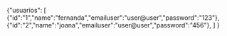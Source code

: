 {"usuarios":  [
            {"id":"1","name":"fernanda","emailuser":"user@user","password":"123"},
            {"id":"2","name":"joana","emailuser":"user@user","password":"456"},
            ]
}
